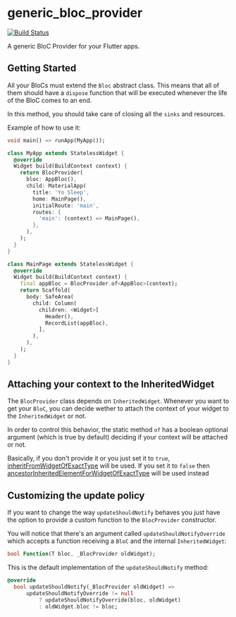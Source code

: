 # generic_bloc_provider

[![Build Status](https://travis-ci.com/robertohuertasm/generic_bloc_provider.svg?branch=master)](https://travis-ci.com/robertohuertasm/generic_bloc_provider)

A generic BloC Provider for your Flutter apps.

## Getting Started

All your BloCs must extend the `Bloc` abstract class. This means that all of them should have a `dispose` function that will be executed whenever the life of the BloC comes to an end.

In this method, you should take care of closing all the `sinks` and resources.

Example of how to use it:

```dart
void main() => runApp(MyApp());

class MyApp extends StatelessWidget {
  @override
  Widget build(BuildContext context) {
    return BlocProvider(
      bloc: AppBloc(),
      child: MaterialApp(
        title: 'Yo Sleep',
        home: MainPage(),
        initialRoute: 'main',
        routes: {
          'main': (context) => MainPage(),
        },
      ),
    );
  }
}

class MainPage extends StatelessWidget {
  @override
  Widget build(BuildContext context) {
    final appBloc = BlocProvider.of<AppBloc>(context);
    return Scaffold(
      body: SafeArea(
        child: Column(
          children: <Widget>[
            Header(),
            RecordList(appBloc),
          ],
        ),
      ),
    );
  }
}

```

## Attaching your context to the InheritedWidget

The `BlocProvider` class depends on `InheritedWidget`. Whenever you want to get your `BloC`, you can decide wether to attach the context of your widget to the `InheritedWidget` or not.

In order to control this behavior, the static method `of` has a boolean optional argument (which is true by default) deciding if your context will be attached or not.

Basically, if you don't provide it or you just set it to `true`, [inheritFromWidgetOfExactType](https://docs.flutter.io/flutter/widgets/BuildContext/inheritFromWidgetOfExactType.html) will be used. If you set it to `false` then [ancestorInheritedElementForWidgetOfExactType](https://docs.flutter.io/flutter/widgets/BuildContext/ancestorInheritedElementForWidgetOfExactType.html) will be used instead

## Customizing the update policy

If you want to change the way `updateShouldNotify` behaves you just have the option to provide a custom function to the `BlocProvider` constructor.

You will notice that there's an argument called `updateShouldNotifyOverride` which accepts a function receiving a `BloC` and the internal `InheritedWidget`:

```dart
bool Function(T bloc, _BlocProvider oldWidget);
```

This is the default implementation of the `updateShouldNotify` method:

```dart
@override
  bool updateShouldNotify(_BlocProvider oldWidget) =>
      updateShouldNotifyOverride != null
          ? updateShouldNotifyOverride(bloc, oldWidget)
          : oldWidget.bloc != bloc;
```
